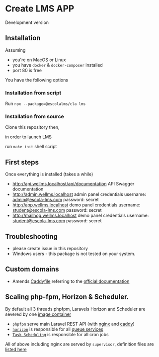 # Create LMS APP

Development version

## Installation

Assuming

- you're on MacOS or Linux
- you have `docker` & `docker-composer` installed
- port 80 is free

You have the following options

### Installation from script

Run `npx --package=@escolalms/cla lms`

### Installation from source

Clone this repository then,

in order to launch LMS

run `make init` shell script

## First steps

Once everything is installed (takes a while)

- http://api.wellms.localhost/api/documentation API Swagger documentation
- http://admin.wellms.localhost admin panel credentials username: admin@escola-lms.com password: secret
- http://app.wellms.localhost demo panel credentials username: student@escola-lms.com password: secret
- http://mailhog.wellms.localhost demo panel credentials username: student@escola-lms.com password: secret

## Troubleshooting

- please create issue in this repository
- Windows users - this package is not tested on your system.

## Custom domains

- Amends [Caddyfile](Caddyfile) referring to the [official documentation](https://caddyserver.com/docs/caddyfile)

## Scaling php-fpm, Horizon & Scheduler.

By default all 3 threads phpfpm, Laravels Horizon and Scheduler are severed by one [image container](https://github.com/EscolaLMS/API/blob/develop/Dockerfile)

- `phpfpm` serve main Laravel REST API (with [nginx](https://github.com/EscolaLMS/API/tree/develop/docker/conf/nginx) and [caddy](https://github.com/EscolaLMS/Create-LMS-App/blob/main/Caddyfile))
- [`horizon`](https://laravel.com/docs/9.x/horizon) is responsible for all [queue services](https://laravel.com/docs/9.x/queues)
- [`Task Scheduling`](https://laravel.com/docs/9.x/scheduling) is responsible for all cron jobs

All of above including nginx are served by `supervisor`, definition files are [listed here](https://github.com/EscolaLMS/API/tree/develop/docker/conf/supervisor)
